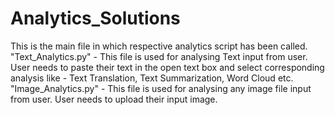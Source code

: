 # Analytics_Solutions
This is the main file in which respective analytics script has been called.
"Text_Analytics.py" - This file is used for analysing Text input from user. User needs to paste their text in the open text box and select corresponding analysis like - Text Translation, Text Summarization, Word Cloud etc.
"Image_Analytics.py" - This file is used for analysing any image file input from user. User needs to upload their input image.
